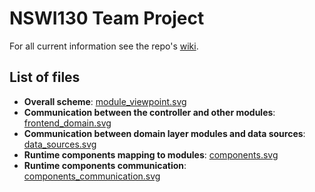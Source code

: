 # NSWI130 Team Project

For all current information see the repo's [wiki](https://github.com/jiriklepl/NSWI130-Team-Project/wiki/).

## List of files

- **Overall scheme**: [module_viewpoint.svg](documents/module_viewpoint.svg)
- **Communication between the controller and other modules**: [frontend_domain.svg](documents/frontend_domain.svg)
- **Communication between domain layer modules and data sources**: [data_sources.svg](documents/data_sources.svg)
- **Runtime components mapping to modules**: [components.svg](documents/components.svg)
- **Runtime components communication**: [components_communication.svg](documents/components_communication.svg)
